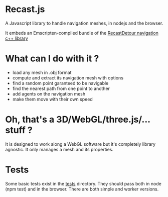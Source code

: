 Recast.js
=========

A Javascript library to handle navigation meshes, in nodejs and the browser.

It embeds an Emscripten-compiled bundle of the [RecastDetour navigation c++ library](https://github.com/memononen/recastnavigation)

What can I do with it ?
=========

* load any mesh in .obj format
* compute and extract its navigation mesh with options
* find a random point garanteed to be navigable
* find the nearest path from one point to another
* add agents on the navigation mesh
* make them move with their own speed

Oh, that's a 3D/WebGL/three.js/... stuff ?
=========

It is designed to work along a WebGL software but it's completely library agnostic.
It only manages a mesh and its properties.

Tests
=========

Some basic tests exist in the [tests](https://github.com/vincent/recast.js) directory.
They should pass both in node (npm test) and in the browser.
There are both simple and worker versions. 